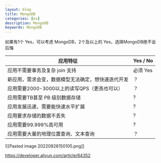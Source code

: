```yaml
---
layout: blog
title: MongoDB
categories: [es]
description: MongoDB
keywords: MongoDB
---
```



如果有1个 Yes，可以考虑 MongoDB，2个及以上的 Yes，选择MongoDB绝不会后悔
<table data-spm-anchor-id="a2c6h.12873639.article-detail.i10.4dcc4e4eci6Qjl">
<thead><tr>
<th data-spm-anchor-id="a2c6h.12873639.article-detail.i9.4dcc4e4eci6Qjl">应用特征</th>
<th>Yes / No</th>
</tr></thead>
<tbody>
<tr>
<td>应用不需要事务及复杂 join 支持</td>
<td>必须 Yes</td>
</tr>
<tr>
<td>新应用，需求会变，数据模型无法确定，想快速迭代开发</td>
<td>？</td>
</tr>
<tr>
<td>应用需要2000-3000以上的读写QPS（更高也可以）</td>
<td>？</td>
</tr>
<tr>
<td>应用需要TB甚至 PB 级别数据存储</td>
<td>?</td>
</tr>
<tr>
<td>应用发展迅速，需要能快速水平扩展</td>
<td data-spm-anchor-id="a2c6h.12873639.article-detail.i12.4dcc4e4eci6Qjl">?</td>
</tr>
<tr>
<td>应用要求存储的数据不丢失</td>
<td>?</td>
</tr>
<tr>
<td>应用需要99.999%高可用</td>
<td>?</td>
</tr>
<tr>
<td>应用需要大量的地理位置查询、文本查询</td>
<td>？</td>
</tr>
</tbody>
</table>







![[Pasted image 20220926150105.png]]
 
 
 https://developer.aliyun.com/article/64352